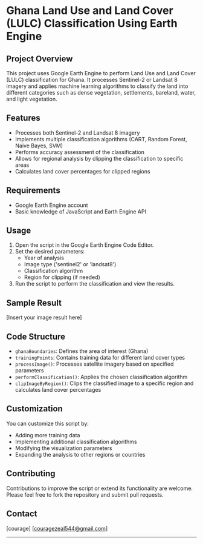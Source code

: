 # Ghana Land Use and Land Cover (LULC) Classification Using Earth Engine

## Project Overview

This project uses Google Earth Engine to perform Land Use and Land Cover (LULC) classification for Ghana. It processes Sentinel-2 or Landsat 8 imagery and applies machine learning algorithms to classify the land into different categories such as dense vegetation, settlements, bareland, water, and light vegetation.

## Features

- Processes both Sentinel-2 and Landsat 8 imagery
- Implements multiple classification algorithms (CART, Random Forest, Naive Bayes, SVM)
- Performs accuracy assessment of the classification
- Allows for regional analysis by clipping the classification to specific areas
- Calculates land cover percentages for clipped regions

## Requirements

- Google Earth Engine account
- Basic knowledge of JavaScript and Earth Engine API

## Usage

1. Open the script in the Google Earth Engine Code Editor.
2. Set the desired parameters:
   - Year of analysis
   - Image type ('sentinel2' or 'landsat8')
   - Classification algorithm
   - Region for clipping (if needed)
3. Run the script to perform the classification and view the results.

## Sample Result

[Insert your image result here]

## Code Structure

- `ghanaBoundaries`: Defines the area of interest (Ghana)
- `trainingPoints`: Contains training data for different land cover types
- `processImage()`: Processes satellite imagery based on specified parameters
- `performClassification()`: Applies the chosen classification algorithm
- `clipImageByRegion()`: Clips the classified image to a specific region and calculates land cover percentages

## Customization

You can customize this script by:
- Adding more training data
- Implementing additional classification algorithms
- Modifying the visualization parameters
- Expanding the analysis to other regions or countries

## Contributing

Contributions to improve the script or extend its functionality are welcome. Please feel free to fork the repository and submit pull requests.

## Contact

[courage]
[couragezeal544@gmail.com]

---
